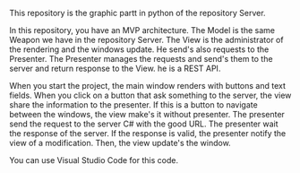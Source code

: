 This repository is the graphic partt in python of the repository Server.

In this repository, you have an MVP architecture. 
The Model is the same Weapon we have in the repository Server.
The View is the administrator of the rendering and the windows update. He send's also requests to the Presenter.
The Presenter manages the requests and send's them to the server and return response to the View. he is a REST API.

When you start the project, the main window renders with buttons and text fields.
When you click on a button that ask something to the server, the view share the information to the presenter. 
If this is a button to navigate between the windows, the view make's it without presenter.
The presenter send the request to the server C# with the good URL.
The presenter wait the response of the server. 
If the response is valid, the presenter notify the view of a modification.
Then, the view update's the window.

You can use Visual Studio Code for this code.
